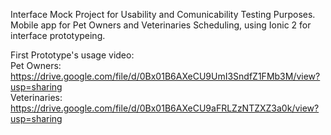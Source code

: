 Interface Mock Project for Usability and Comunicability Testing Purposes.
Mobile app for Pet Owners and Veterinaries Scheduling, using Ionic 2 for interface prototypeing.

First Prototype's usage video:  
Pet Owners: https://drive.google.com/file/d/0Bx01B6AXeCU9UmI3SndfZ1FMb3M/view?usp=sharing  
Veterinaries: https://drive.google.com/file/d/0Bx01B6AXeCU9aFRLZzNTZXZ3a0k/view?usp=sharing  
